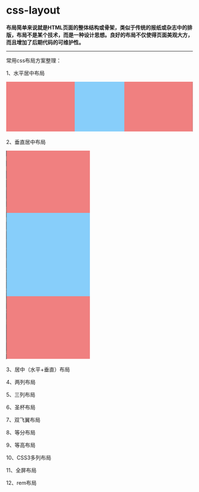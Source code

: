 # css-layout

**布局简单来说就是HTML页面的整体结构或骨架，类似于传统的报纸或杂志中的排版，布局不是某个技术，而是一种设计思想。良好的布局不仅使得页面美观大方，而且增加了后期代码的可维护性。**

---

常用css布局方案整理：

1、水平居中布局

![1588122468296](assets/1588122468296.png)

2、垂直居中布局

![1588122546817](assets/1588122546817.png)

3、居中（水平+垂直）布局

4、两列布局

5、三列布局

6、圣杯布局

7、双飞翼布局

8、等分布局

9、等高布局

10、CSS3多列布局

11、全屏布局

12、rem布局